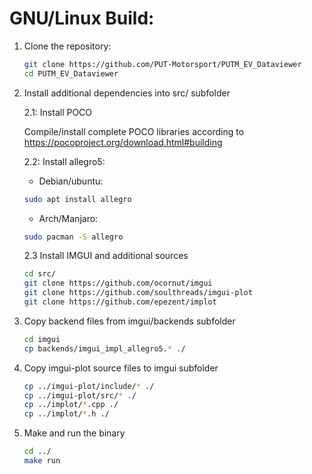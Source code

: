 # GNU/Linux Build:
1. Clone the repository:
	```bash
	git clone https://github.com/PUT-Motorsport/PUTM_EV_Dataviewer
	cd PUTM_EV_Dataviewer
	```
2. Install additional dependencies into src/ subfolder

	2.1: Install POCO
	
	Compile/install complete POCO libraries according to https://pocoproject.org/download.html#building
	
	2.2: Install allegro5:
	
	- Debian/ubuntu:
	```bash 
	sudo apt install allegro
	```
	- Arch/Manjaro:
	```bash 
	sudo pacman -S allegro
	```
	2.3 Install IMGUI and additional sources
	```bash
	cd src/
	git clone https://github.com/ocornut/imgui
	git clone https://github.com/soulthreads/imgui-plot
	git clone https://github.com/epezent/implot
	```
3. Copy backend files from imgui/backends subfolder
	```bash
	cd imgui
	cp backends/imgui_impl_allegro5.* ./
	```
4. Copy imgui-plot source files to imgui subfolder
	```bash
	cp ../imgui-plot/include/* ./
	cp ../imgui-plot/src/* ./
	cp ../implot/*.cpp ./
	cp ../implot/*.h ./
	```
5. Make and run the binary
	```bash
	cd ../
	make run
	```
	
